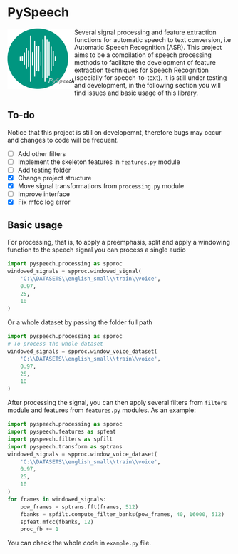 # PySpeech
<img align="left" width="150" src="/images/pyspeech_logo.png">
Several signal processing and feature extraction functions for automatic speech to text conversion, i.e Automatic Speech Recognition (ASR). This project aims to be a compilation of speech processing methods to facilitate the development of feature extraction techniques for Speech Recognition (specially for speech-to-text). It is still under testing and development, in the following section you will find issues and basic usage of this library.

## To-do
Notice that this project is still on developemnt, therefore bugs may occur and
changes to code will be frequent.

- [ ] Add other filters
- [ ] Implement the skeleton features in `features.py` module
- [ ] Add testing folder
- [X] Change project structure
- [X] Move signal transformations from `processing.py` module
- [ ] Improve interface
- [X] Fix mfcc log error

## Basic usage
For processing, that is, to apply a preemphasis, split and apply a windowing 
function to the speech signal you can process a single audio

```python
import pyspeech.processing as spproc
windowed_signals = spproc.windowed_signal(
    'C:\\DATASETS\\english_small\\train\\voice',
    0.97,
    25,
    10
)
```

Or a whole dataset by passing the folder full path
```python
import pyspeech.processing as spproc
# To process the whole dataset
windowed_signals = spproc.window_voice_dataset(
    'C:\\DATASETS\\english_small\\train\\voice',
    0.97,
    25,
    10
)
```

After processing the signal, you can then apply several filters from `filters`
module and features from `features.py` modules. As an example:

```python
import pyspeech.processing as spproc
import pyspeech.features as spfeat
import pyspeech.filters as spfilt
import pyspeech.transform as sptrans
windowed_signals = spproc.window_voice_dataset(
    'C:\\DATASETS\\english_small\\train\\voice',
    0.97,
    25,
    10
)
for frames in windowed_signals:
    pow_frames = sptrans.fft(frames, 512)
    fbanks = spfilt.compute_filter_banks(pow_frames, 40, 16000, 512)
    spfeat.mfcc(fbanks, 12)
    proc_fb += 1
```

You can check the whole code in `example.py` file.
